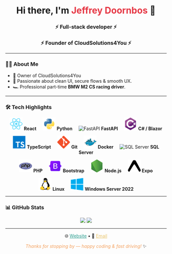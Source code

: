 <!--
**JeffreyDoornbos/JeffreyDoornbos** is a ✨ portfolio README ✨
-->

<h1 align="center">Hi there, I'm <span style="color:#e63946">Jeffrey Doornbos</span> 👋</h1>
<h3 align="center">⚡ Full-stack developer ⚡</h3>
<h3 align="center">⚡ Founder of CloudSolutions4You ⚡</h3>

---

### 👨‍💻 About Me
- 💼 Owner of CloudSolutions4You
- 🎨 Passionate about clean UI, secure flows & smooth UX.  
- 🏎️ Professional part-time **BMW M2 CS racing driver**.  

---

### 🛠 Tech Highlights

<p align="center">
  <img src="https://raw.githubusercontent.com/devicons/devicon/master/icons/react/react-original.svg" alt="React" width="40" height="40"/>  
  <b>React</b>
  &nbsp;&nbsp;&nbsp;
  <img src="https://raw.githubusercontent.com/devicons/devicon/master/icons/python/python-original.svg" alt="Python" width="40" height="40"/>  
  <b>Python</b>
  &nbsp;&nbsp;&nbsp;
  <img src="https://cdn.jsdelivr.net/gh/devicons/devicon/icons/fastapi/fastapi-original.svg" alt="FastAPI" width="40" height="40"/>  
  <b>FastAPI</b>
  &nbsp;&nbsp;&nbsp;
  <img src="https://raw.githubusercontent.com/devicons/devicon/master/icons/csharp/csharp-original.svg" alt="C#" width="40" height="40"/>  
  <b>C# / Blazor</b>
</p>

<p align="center">
  <img src="https://raw.githubusercontent.com/devicons/devicon/master/icons/typescript/typescript-original.svg" alt="TypeScript" width="40" height="40"/>  
  <b>TypeScript</b>
  &nbsp;&nbsp;&nbsp;
  <img src="https://raw.githubusercontent.com/devicons/devicon/master/icons/git/git-original.svg" alt="Git" width="40" height="40"/>  
  <b>Git</b>
  &nbsp;&nbsp;&nbsp;
  <img src="https://raw.githubusercontent.com/devicons/devicon/master/icons/docker/docker-original.svg" alt="Docker" width="40" height="40"/>  
  <b>Docker</b>
  &nbsp;&nbsp;&nbsp;
  <img src="https://www.svgrepo.com/show/303229/microsoft-sql-server-logo.svg" alt="SQL Server" width="40" height="40"/>  
  <b>SQL Server</b>
</p>

<p align="center">
  <img src="https://raw.githubusercontent.com/devicons/devicon/master/icons/php/php-original.svg" alt="PHP" width="40" height="40"/>  
  <b>PHP</b>
  &nbsp;&nbsp;&nbsp;
  <img src="https://raw.githubusercontent.com/devicons/devicon/master/icons/bootstrap/bootstrap-original.svg" alt="Bootstrap" width="40" height="40"/>  
  <b>Bootstrap</b>
  &nbsp;&nbsp;&nbsp;
  <img src="https://raw.githubusercontent.com/devicons/devicon/master/icons/nodejs/nodejs-original.svg" alt="Node.js" width="40" height="40"/>  
  <b>Node.js</b>
  &nbsp;&nbsp;&nbsp;
  <img src="https://raw.githubusercontent.com/devicons/devicon/master/icons/expo/expo-original.svg" alt="Expo" width="40" height="40"/>  
  <b>Expo</b>
</p>

<p align="center">
  <img src="https://raw.githubusercontent.com/devicons/devicon/master/icons/linux/linux-original.svg" alt="Linux" width="40" height="40"/>  
  <b>Linux</b>
  &nbsp;&nbsp;&nbsp;
  <img src="https://raw.githubusercontent.com/devicons/devicon/master/icons/windows8/windows8-original.svg" alt="Windows Server" width="40" height="40"/>  
  <b>Windows Server 2022</b>
</p>

---

### 📊 GitHub Stats
<p align="center">
  <img src="https://github-readme-stats.vercel.app/api?username=JeffreyDoornbos&show_icons=true&theme=tokyonight&hide_title=1" height="160"/>
  <img src="https://github-readme-stats.vercel.app/api/top-langs/?username=JeffreyDoornbos&layout=compact&theme=tokyonight" height="160"/>
</p>

---

<p align="center">
  🌐 <a href="https://cloudsolutions4you.com" style="color:#2a9d8f">Website</a> • 📧 <a href="mailto:info@cloudsolutions4you.com" style="color:#e9c46a">Email</a>
</p>

<p align="center">
  <em style="color:#f4a261">Thanks for stopping by — happy coding & fast driving!</em> ✨
</p>
